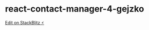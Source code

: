 # react-contact-manager-4-gejzko

[Edit on StackBlitz ⚡️](https://stackblitz.com/edit/react-contact-manager-4-gejzko)